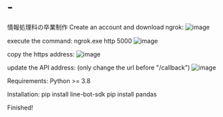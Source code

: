 # -

情報処理科の卒業制作
Create an account and download ngrok:
![image](https://github.com/joabernarc/-/assets/42392392/66e53cd7-f4c2-4c28-b191-37f23858f9e5)


execute the command: 
ngrok.exe http 5000
![image](https://github.com/joabernarc/-/assets/42392392/672fd8e2-69f1-4457-8f01-43b489eed0a5)


copy the https address:
![image](https://github.com/joabernarc/-/assets/42392392/82f8d6a9-c8dd-4710-9590-14f38dad7dd6)

update the API address: (only change the url before "/callback")
![image](https://github.com/joabernarc/-/assets/42392392/bca000fb-0631-4e6b-b811-e5e5911a684f)

Requirements:
Python >= 3.8

Installation:
pip install line-bot-sdk
pip install pandas

Finished!



